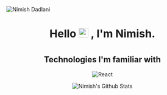 ![Nimish Dadlani](https://komarev.com/ghpvc/?username=nmd2611&color=brightgreen)


<h1 align="center"> Hello  <img src="https://media.giphy.com/media/hvRJCLFzcasrR4ia7z/giphy.gif" width="25px"  /> , I'm Nimish. </h1>
  

<!-- Here are some ideas to get you started:

- 🔭 I’m currently working on ...
- 🌱 I’m currently learning ...
- 👯 I’m looking to collaborate on ...
- 🤔 I’m looking for help with ...
- 💬 Ask me about ...
- 📫 How to reach me: ...
- 😄 Pronouns: ...
- ⚡ Fun fact: ... -->


#

<div align="center">
  
<h2>Technologies I'm familiar with</h2>

![React](https://img.shields.io/static/v1?logo=react&label=%20&message=React&style=for-the-badge&logoColor=%2361DAFB&labelColor=black&color=black)

</div>


<div align="center">

 ![Nimish's Github Stats](https://github-readme-stats.vercel.app/api?username=nmd2611&theme=react)

</div>

